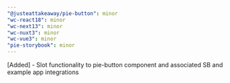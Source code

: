 ```yaml
---
"@justeattakeaway/pie-button": minor
"wc-react18": minor
"wc-next13": minor
"wc-nuxt3": minor
"wc-vue3": minor
"pie-storybook": minor
---
```


[Added] - Slot functionality to pie-button component and associated SB and example app integrations
